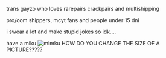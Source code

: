 trans gayzo who loves rarepairs crackpairs and multishipping

pro/com shippers, mcyt fans and people under 15 dni

i swear a lot and make stupid jokes so idk....



have a miku 
![mimku](https://github.com/user-attachments/assets/543b3a74-7cdc-4abe-b3ae-6b497b5e6d07)
HOW DO YOU CHANGE THE SIZE OF A PICTURE?????
